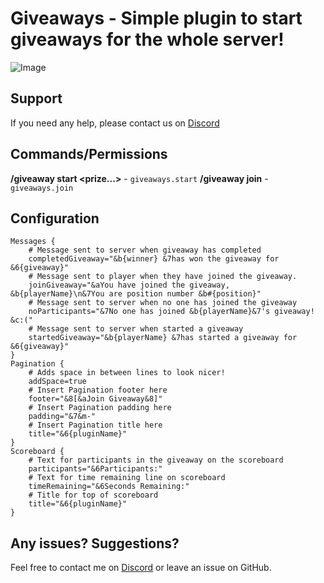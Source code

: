 # Giveaways - Simple plugin to start giveaways for the whole server!
![Image](https://cdn.discordapp.com/attachments/529496121790169119/549811951450980362/b42318a6b4d89a607035038d5d31ba9c.png)

## Support
If you need any help, please contact us on [Discord](https://discord.gg/mGgfyaS)

## Commands/Permissions
**/giveaway start <seconds> <prize...>** - `giveaways.start`
**/giveaway join** - `giveaways.join`

## Configuration
```
Messages {
    # Message sent to server when giveaway has completed
    completedGiveaway="&b{winner} &7has won the giveaway for &6{giveaway}"
    # Message sent to player when they have joined the giveaway.
    joinGiveaway="&aYou have joined the giveaway, &b{playerName}\n&7You are position number &b#{position}"
    # Message sent to server when no one has joined the giveaway
    noParticipants="&7No one has joined &b{playerName}&7's giveaway! &c:("
    # Message sent to server when started a giveaway
    startedGiveaway="&b{playerName} &7has started a giveaway for &6{giveaway}"
}
Pagination {
    # Adds space in between lines to look nicer!
    addSpace=true
    # Insert Pagination footer here
    footer="&8[&aJoin Giveaway&8]"
    # Insert Pagination padding here
    padding="&7&m-"
    # Insert Pagination title here
    title="&6{pluginName}"
}
Scoreboard {
    # Text for participants in the giveaway on the scoreboard
    participants="&6Participants:"
    # Text for time remaining line on scoreboard
    timeRemaining="&6Seconds Remaining:"
    # Title for top of scoreboard
    title="&6{pluginName}"
}

```

## Any issues? Suggestions?
Feel free to contact me on [Discord](https://discord.gg/mGgfyaS) or leave an issue on GitHub.
